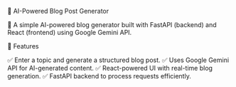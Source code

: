 📌 AI-Powered Blog Post Generator

🚀 A simple AI-powered blog generator built with FastAPI (backend) and React (frontend) using Google Gemini API.

🌟 Features

✅ Enter a topic and generate a structured blog post.
✅ Uses Google Gemini API for AI-generated content.
✅ React-powered UI with real-time blog generation.
✅ FastAPI backend to process requests efficiently.

